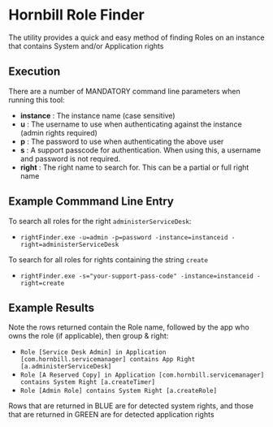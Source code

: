 # Hornbill Role Finder

The utility provides a quick and easy method of finding Roles on an instance that contains System and/or Application rights

## Execution

There are a number of MANDATORY command line parameters when running this tool:

- **instance** : The instance name (case sensitive)
- **u** : The username to use when authenticating against the instance (admin rights required)
- **p** : The password to use when authenticating the above user
- **s** : A support passcode for authentication. When using this, a username and password is not required.
- **right** : The right name to search for. This can be a partial or full right name

## Example Commmand Line Entry

To search all roles for the right `administerServiceDesk`:

- `rightFinder.exe -u=admin -p=password -instance=instanceid -right=administerServiceDesk`

To search for all roles for rights containing the string `create`

- `rightFinder.exe -s="your-support-pass-code" -instance=instanceid -right=create`

## Example Results

Note the rows returned contain the Role name, followed by the app who owns the role (if applicable), then group & right:

- `Role [Service Desk Admin] in Application [com.hornbill.servicemanager] contains App Right [a.administerServiceDesk]`
- `Role [A Reserved Copy] in Application [com.hornbill.servicemanager] contains System Right [a.createTimer]`
- `Role [Admin Role] contains System Right [a.createRole]`

Rows that are returned in BLUE are for detected system rights, and those that are returned in GREEN are for detected application rights